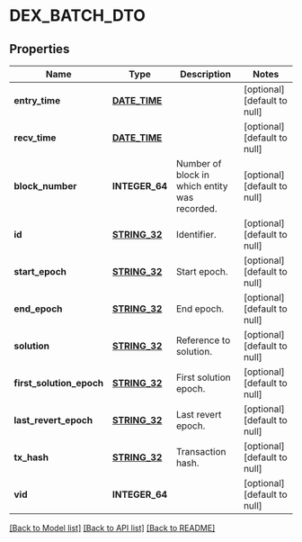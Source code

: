 # DEX_BATCH_DTO

## Properties
Name | Type | Description | Notes
------------ | ------------- | ------------- | -------------
**entry_time** | [**DATE_TIME**](DATE_TIME.md) |  | [optional] [default to null]
**recv_time** | [**DATE_TIME**](DATE_TIME.md) |  | [optional] [default to null]
**block_number** | **INTEGER_64** | Number of block in which entity was recorded. | [optional] [default to null]
**id** | [**STRING_32**](STRING_32.md) | Identifier. | [optional] [default to null]
**start_epoch** | [**STRING_32**](STRING_32.md) | Start epoch. | [optional] [default to null]
**end_epoch** | [**STRING_32**](STRING_32.md) | End epoch. | [optional] [default to null]
**solution** | [**STRING_32**](STRING_32.md) | Reference to solution. | [optional] [default to null]
**first_solution_epoch** | [**STRING_32**](STRING_32.md) | First solution epoch. | [optional] [default to null]
**last_revert_epoch** | [**STRING_32**](STRING_32.md) | Last revert epoch. | [optional] [default to null]
**tx_hash** | [**STRING_32**](STRING_32.md) | Transaction hash. | [optional] [default to null]
**vid** | **INTEGER_64** |  | [optional] [default to null]

[[Back to Model list]](../README.md#documentation-for-models) [[Back to API list]](../README.md#documentation-for-api-endpoints) [[Back to README]](../README.md)



